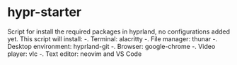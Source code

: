 # hypr-starter

Script for install the required packages in hyprland, no configurations added yet.
This script will install:
-. Terminal: alacritty
-. File manager: thunar
-. Desktop environment: hyprland-git
-. Browser: google-chrome
-. Video player: vlc
-. Text editor: neovim and VS Code
